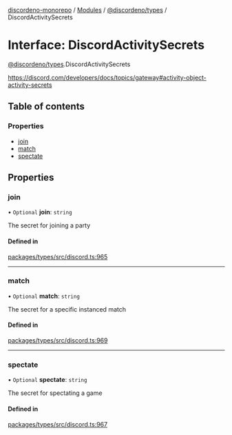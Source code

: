 [discordeno-monorepo](../README.md) / [Modules](../modules.md) / [@discordeno/types](../modules/discordeno_types.md) / DiscordActivitySecrets

# Interface: DiscordActivitySecrets

[@discordeno/types](../modules/discordeno_types.md).DiscordActivitySecrets

https://discord.com/developers/docs/topics/gateway#activity-object-activity-secrets

## Table of contents

### Properties

- [join](discordeno_types.DiscordActivitySecrets.md#join)
- [match](discordeno_types.DiscordActivitySecrets.md#match)
- [spectate](discordeno_types.DiscordActivitySecrets.md#spectate)

## Properties

### join

• `Optional` **join**: `string`

The secret for joining a party

#### Defined in

[packages/types/src/discord.ts:965](https://github.com/deepsarda/discordeno/blob/c6dc30bb/packages/types/src/discord.ts#L965)

---

### match

• `Optional` **match**: `string`

The secret for a specific instanced match

#### Defined in

[packages/types/src/discord.ts:969](https://github.com/deepsarda/discordeno/blob/c6dc30bb/packages/types/src/discord.ts#L969)

---

### spectate

• `Optional` **spectate**: `string`

The secret for spectating a game

#### Defined in

[packages/types/src/discord.ts:967](https://github.com/deepsarda/discordeno/blob/c6dc30bb/packages/types/src/discord.ts#L967)
